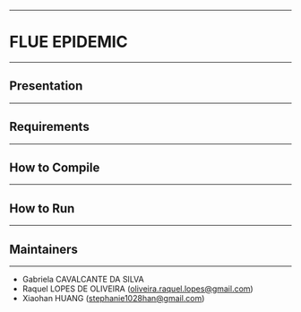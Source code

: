 -------------
FLUE EPIDEMIC
=============
-------------

## Presentation ##
------------------


## Requirements ##
------------------


## How to Compile ##
--------------------

## How to Run ##
----------------

## Maintainers ##
-----------------

* Gabriela CAVALCANTE DA SILVA 
* Raquel LOPES DE OLIVEIRA (oliveira.raquel.lopes@gmail.com)
* Xiaohan HUANG (stephanie1028han@gmail.com)


